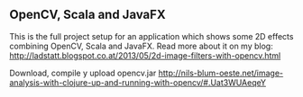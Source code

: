 OpenCV, Scala and JavaFX
------------------------

This is the full project setup for an application which shows some 2D effects combining OpenCV, Scala and JavaFX.
Read more about it on my blog: http://ladstatt.blogspot.co.at/2013/05/2d-image-filters-with-opencv.html

Download, compile y upload opencv.jar
http://nils-blum-oeste.net/image-analysis-with-clojure-up-and-running-with-opencv/#.Uat3WUAeqeY


